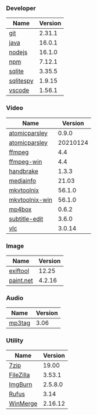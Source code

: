 
### Developer
Name                                                                                | Version
----                                                                                | -------
[git](https://github.com/git-for-windows/git/releases)                              | 2.31.1
[java](http://www.oracle.com/technetwork/java/javase/downloads/index.html)          | 16.0.1
[nodejs](https://nodejs.org/en/download/current/)                                   | 16.1.0
[npm](https://github.com/npm/cli)                                                   | 7.12.1
[sqlite](http://www.sqlite.org/download.html)                                       | 3.35.5
[sqlitespy](http://www.yunqa.de/delphi/doku.php/products/sqlitespy/index)           | 1.9.15
[vscode](https://code.visualstudio.com/updates)                                     | 1.56.1

### Video
Name                                                                                | Version
----                                                                                | -------
[atomicparsley](http://sourceforge.net/projects/atomicparsley/files/atomicparsley/) | 0.9.0
[atomicparsley](https://github.com/wez/atomicparsley)                               | 20210124
[ffmpeg](http://www.ffmpeg.org/download.html)                                       | 4.4
[ffmpeg-win](http://ffmpeg.zeranoe.com/builds/)                                     | 4.4
[handbrake](http://handbrake.fr/downloads.php)                                      | 1.3.3
[mediainfo](http://mediaarea.net/us/MediaInfo/Download/Windows)                     | 21.03
[mkvtoolnix](http://www.bunkus.org/videotools/mkvtoolnix/downloads.html)            | 56.1.0
[mkvtoolnix-win](http://www.fosshub.com/MKVToolNix.html)                            | 56.1.0
[mp4box](http://gpac.wp.mines-telecom.fr/mp4box/)                                   | 0.6.2
[subtitle-edit](https://github.com/SubtitleEdit/subtitleedit/releases)              | 3.6.0
[vlc](https://www.videolan.org/vlc/download-windows.html)                           | 3.0.14

### Image
Name                                                                                | Version
----                                                                                | -------
[exiftool](http://www.sno.phy.queensu.ca/~phil/exiftool/)                           | 12.25
[paint.net](http://www.getpaint.net/download.html)                                  | 4.2.16

### Audio
Name                                                                                | Version
----                                                                                | -------
[mp3tag](http://www.mp3tag.de/en/download.html)                                     | 3.06

### Utility
Name                                                                                | Version
----                                                                                | -------
[7zip](http://www.7-zip.org/download.html)                                          | 19.00
[FileZilla](https://filezilla-project.org/download.php?show_all=1)                  | 3.53.1
[ImgBurn](http://www.imgburn.com/index.php?act=download)                            | 2.5.8.0
[Rufus](https://github.com/pbatard/rufus/releases)                                  | 3.14
[WinMerge](http://winmerge.org/downloads/)                                          | 2.16.12
